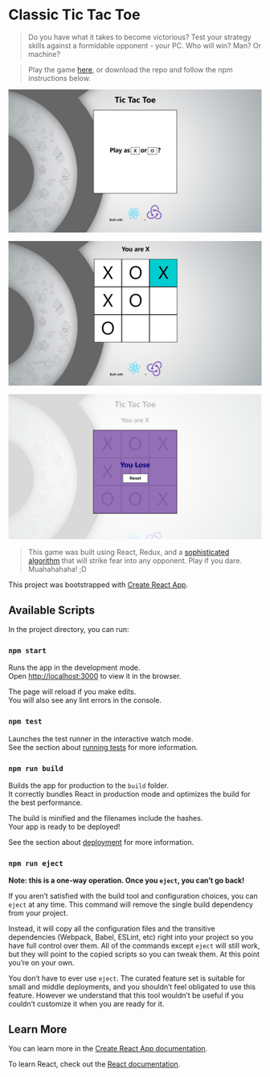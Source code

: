 # Classic Tic Tac Toe

> Do you have what it takes to become victorious?
> Test your strategy skills against a formidable opponent - your PC.
> Who will win? Man? Or machine? 

> Play the game [here](https://amitp88.github.io/Tic-Tac-Toe-React-Redux/),
> or download the repo and follow the npm instructions below.

![alt text][ChoiceQuestion]

[ChoiceQuestion]: https://github.com/AmitP88/Tic-Tac-Toe-React-Redux/blob/master/ChoiceQuestion.png

![alt text][Playing]

[Playing]: https://github.com/AmitP88/Tic-Tac-Toe-React-Redux/blob/master/Playing.png

![alt text][Endgame]

[Endgame]: https://github.com/AmitP88/Tic-Tac-Toe-React-Redux/blob/master/EndState.png


> This game was built using React, Redux, and a [sophisticated algorithm](https://medium.freecodecamp.org/how-to-make-your-tic-tac-toe-game-unbeatable-by-using-the-minimax-algorithm-9d690bad4b37)
> that will strike fear into any opponent. Play if you dare. Muahahahaha! ;D


This project was bootstrapped with [Create React App](https://github.com/facebook/create-react-app).

## Available Scripts

In the project directory, you can run:

### `npm start`

Runs the app in the development mode.<br>
Open [http://localhost:3000](http://localhost:3000) to view it in the browser.

The page will reload if you make edits.<br>
You will also see any lint errors in the console.

### `npm test`

Launches the test runner in the interactive watch mode.<br>
See the section about [running tests](https://facebook.github.io/create-react-app/docs/running-tests) for more information.

### `npm run build`

Builds the app for production to the `build` folder.<br>
It correctly bundles React in production mode and optimizes the build for the best performance.

The build is minified and the filenames include the hashes.<br>
Your app is ready to be deployed!

See the section about [deployment](https://facebook.github.io/create-react-app/docs/deployment) for more information.

### `npm run eject`

**Note: this is a one-way operation. Once you `eject`, you can’t go back!**

If you aren’t satisfied with the build tool and configuration choices, you can `eject` at any time. This command will remove the single build dependency from your project.

Instead, it will copy all the configuration files and the transitive dependencies (Webpack, Babel, ESLint, etc) right into your project so you have full control over them. All of the commands except `eject` will still work, but they will point to the copied scripts so you can tweak them. At this point you’re on your own.

You don’t have to ever use `eject`. The curated feature set is suitable for small and middle deployments, and you shouldn’t feel obligated to use this feature. However we understand that this tool wouldn’t be useful if you couldn’t customize it when you are ready for it.

## Learn More

You can learn more in the [Create React App documentation](https://facebook.github.io/create-react-app/docs/getting-started).

To learn React, check out the [React documentation](https://reactjs.org/).
